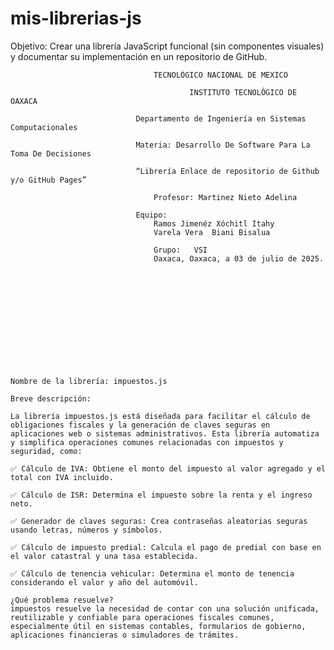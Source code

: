 # mis-librerias-js
Objetivo: Crear una librería JavaScript funcional (sin componentes visuales) y documentar su implementación en un repositorio de GitHub.
								
									TECNOLÓGICO NACIONAL DE MEXICO
	
                 							INSTITUTO TECNOLÓGICO DE OAXACA			

								Departamento de Ingeniería en Sistemas Computacionales

								Materia: Desarrollo De Software Para La Toma De Decisiones

						   		“Librería Enlace de repositorio de Github y/o GitHub Pages”

									Profesor: Martinez Nieto Adelina
		
								Equipo: 
									Ramos Jimenéz Xóchitl Itahy
									Varela Vera  Biani Bisalua

									Grupo:   VSI
									Oaxaca, Oaxaca, a 03 de julio de 2025.













	Nombre de la librería: impuestos.js

	Breve descripción:

	La librería impuestos.js está diseñada para facilitar el cálculo de obligaciones fiscales y la generación de claves seguras en aplicaciones web o sistemas administrativos. Esta librería automatiza y simplifica operaciones comunes relacionadas con impuestos y seguridad, como:

	✅ Cálculo de IVA: Obtiene el monto del impuesto al valor agregado y el total con IVA incluido.

	✅ Cálculo de ISR: Determina el impuesto sobre la renta y el ingreso neto.

	✅ Generador de claves seguras: Crea contraseñas aleatorias seguras usando letras, números y símbolos.

	✅ Cálculo de impuesto predial: Calcula el pago de predial con base en el valor catastral y una tasa establecida.

	✅ Cálculo de tenencia vehicular: Determina el monto de tenencia considerando el valor y año del automóvil.

	¿Qué problema resuelve?
	impuestos resuelve la necesidad de contar con una solución unificada, reutilizable y confiable para operaciones fiscales comunes, especialmente útil en sistemas contables, formularios de gobierno, aplicaciones financieras o simuladores de trámites.







